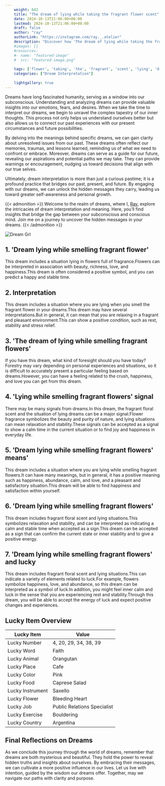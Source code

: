 ```yaml
---
    weight: 642
    title: "The dream of lying while taking the fragrant flower scent"  # Assuming 'title' column exists
    date: 2024-10-13T21:06:00+08:00
    lastmod: 2024-10-13T21:06:00+08:00
    draft: false
    author: "ray"
    authorLink: "https://instagram.com/ray._.atelier"
    description: "Discover how 'The dream of lying while taking the fragrant flower scent' can interpret your future and uncover its significant meanings in your life."
    #images: []
    #resources:
    #- name: "featured-image"
    #  src: "featured-image.png"
    
    tags: ['flower', 'taking', 'the', 'fragrant', 'scent', 'lying', 'dream', 'The', 'of', 'while']
    categories: ["Dream Interpretation"]
    
    lightgallery: true
---
```

    
Dreams have long fascinated humanity, serving as a window into our subconscious. Understanding and analyzing dreams can provide valuable insights into our emotions, fears, and desires. When we take the time to interpret our dreams, we begin to unravel the complex tapestry of our inner thoughts. This process not only helps us understand ourselves better but also allows us to connect our past experiences with our present circumstances and future possibilities.

By delving into the meanings behind specific dreams, we can gain clarity about unresolved issues from our past. These dreams often reflect our memories, traumas, and lessons learned, reminding us of what we need to confront or embrace. Moreover, dreams can serve as a guide for our future, revealing our aspirations and potential paths we may take. They can provide warnings or encouragement, nudging us toward decisions that align with our true selves.

Ultimately, dream interpretation is more than just a curious pastime; it is a profound practice that bridges our past, present, and future. By engaging with our dreams, we can unlock the hidden messages they carry, leading us toward greater self-awareness and personal growth.

{{< admonition >}}
Welcome to the realm of dreams, where I, [Ray](https://instagram.com/ray._.atelier), explore the intricacies of dream interpretation and meaning. Here, you’ll find insights that bridge the gap between your subconscious and conscious mind. Join me on a journey to uncover the hidden messages in your dreams.
{{< /admonition >}}

![Dream Grl](https://cdn.pixabay.com/photo/2017/11/02/03/35/gothic-2910057_1280.jpg "Dream Grl")

## 1. 'Dream lying while smelling fragrant flower'
This dream includes a situation lying in flowers full of fragrance.Flowers can be interpreted in association with beauty, richness, love, and happiness.This dream is often considered a positive symbol, and you can predict a happy and stable time.

## 2. Interpretation
This dream includes a situation where you are lying when you smell the fragrant flower in your dreams.This dream may have several interpretations.But in general, it can mean that you are relaxing in a fragrant and pleasant environment.This can show a positive condition, such as rest, stability and stress relief.

## 3. 'The dream of lying while smelling fragrant flowers'
If you have this dream, what kind of foresight should you have today?Forestry may vary depending on personal experiences and situations, so it is difficult to accurately present a particular feeling based on dreams.However, you can have a feeling related to the crush, happiness, and love you can get from this dream.

## 4. 'Lying while smelling fragrant flowers' signal
There may be many signals from dreams.In this dream, the fragrant floral scent and the situation of lying dreams can be a major signal.Flower fragrance symbolizes the beauty and purity of nature, and lying situations can mean relaxation and stability.These signals can be accepted as a signal to show a calm time in the current situation or to find joy and happiness in everyday life.

## 5. 'Dream lying while smelling fragrant flowers' means'
This dream includes a situation where you are lying while smelling fragrant flowers.It can have many meanings, but in general, it has a positive meaning such as happiness, abundance, calm, and love, and a pleasant and satisfactory situation.This dream will be able to find happiness and satisfaction within yourself.

## 6. 'Dream lying while smelling fragrant flowers'
This dream includes fragrant floral scent and lying situations.This symbolizes relaxation and stability, and can be interpreted as indicating a calm and stable time when accepted as a sign.This dream can be accepted as a sign that can confirm the current state or inner stability and to give a positive energy.

## 7. 'Dream lying while smelling fragrant flowers' and lucky
This dream includes fragrant floral scent and lying situations.This can indicate a variety of elements related to luck.For example, flowers symbolize happiness, love, and abundance, so this dream can be interpreted as a symbol of luck.In addition, you might feel inner calm and luck in the sense that you are experiencing rest and stability.Through this dream, you will be able to accept the energy of luck and expect positive changes and experiences.

## Lucky Item Overview
| Lucky Item          | Value              |
|---------------|--------------------|
| Lucky Number        | 4, 20, 29, 34, 38, 39  |
| Lucky Word          | Faith |
| Lucky Animal        | Orangutan |
| Lucky Place         | Cafe     |
| Lucky Color         | Pink     |
| Lucky Food          | Caprese Salad      |
| Lucky Instrument    | Saxello |
| Lucky Flower        | Bleeding Heart    |
| Lucky Job           | Public Relations Specialist       |
| Lucky Exercise      | Bouldering  |
| Lucky Country       | Argentina    |


##  Final Reflections on Dreams

As we conclude this journey through the world of dreams, remember that dreams are both mysterious and beautiful. They hold the power to reveal hidden truths and insights about ourselves. By embracing their messages, we can cultivate a more positive influence in our lives. Let us live with intention, guided by the wisdom our dreams offer. Together, may we navigate our paths with clarity and purpose.
